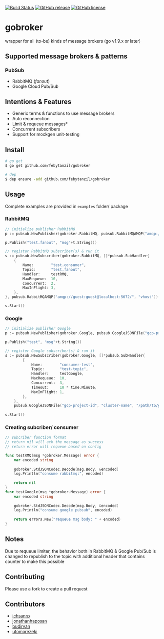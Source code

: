 [![Build Status](https://travis-ci.com/febytanzil/gobroker.svg?branch=master)](https://travis-ci.com/febytanzil/gobroker)
[![GitHub release](https://img.shields.io/github/release/febytanzil/gobroker.svg)](https://GitHub.com/febytanzil/gobroker/releases/)
[![GitHub license](https://img.shields.io/github/license/febytanzil/gobroker.svg)](https://github.com/febytanzil/gobroker/blob/master/LICENSE)
# gobroker
wrapper for all (to-be) kinds of message brokers (go v1.9.x or later)

## Supported message brokers & patterns
### PubSub
- RabbitMQ (*fanout*)
- Google Cloud Pub/Sub

## Intentions & Features
- Generic terms & functions to use message brokers
- Auto reconnection
- Limit & requeue messages*
- Concurrent subscribers
- Support for mockgen unit-testing

## Install
```bash
# go get
$ go get github.com/febytanzil/gobroker

# dep
$ dep ensure -add github.com/febytanzil/gobroker
```

## Usage
Complete examples are provided in `examples` folder/ package
### RabbitMQ
```go
// initialize publisher RabbitMQ
p := pubsub.NewPublisher(gobroker.RabbitMQ, pubsub.RabbitMQAMQP("amqp://guest:guest@localhost:5672/", "vhost"))

p.Publish("test.fanout", "msg"+t.String())
```
```go
// register RabbitMQ subscriber(s) & run it
s := pubsub.NewSubscriber(gobroker.RabbitMQ, []*pubsub.SubHandler{
    {
        Name:        "test.consumer",
        Topic:       "test.fanout",
        Handler:     testRMQ,
        MaxRequeue:  10,
        Concurrent:  2,
        MaxInFlight: 3,
    },
}, pubsub.RabbitMQAMQP("amqp://guest:guest@localhost:5672/", "vhost"))

s.Start()
```
### Google
```go
// initialize publisher Google
p := pubsub.NewPublisher(gobroker.Google, pubsub.GoogleJSONFile("gcp-project-id", "cluster-name", "/path/to/google/application/credentials/cred.json"))

p.Publish("test", "msg"+t.String())
```
```go
// register Google subscriber(s) & run it
s := pubsub.NewSubscriber(gobroker.Google, []*pubsub.SubHandler{
        {
            Name:        "consumer-test",
            Topic:       "test-topic",
            Handler:     testGoogle,
            MaxRequeue:  10,
            Concurrent:  3,
            Timeout:     10 * time.Minute,
            MaxInFlight: 1,
        },
    },
    pubsub.GoogleJSONFile("gcp-project-id", "cluster-name", "/path/to/google/application/credentials/cred.json"))
		
s.Start()
```
### Creating subcriber/ consumer
```go
// subcriber function format
// return nil will ack the message as success
// return error will requeue based on config

func testRMQ(msg *gobroker.Message) error {
    var encoded string
    
    gobroker.StdJSONCodec.Decode(msg.Body, &encoded)
    log.Println("consume rabbitmq:", encoded)
    
    return nil
}
func testGoogle(msg *gobroker.Message) error {
    var encoded string
    
    gobroker.StdJSONCodec.Decode(msg.Body, &encoded)
    log.Println("consume google pubsub", encoded)
    
    return errors.New("requeue msg body: " + encoded)
}
```

## Notes
Due to requeue limiter, the behavior both in RabbitMQ & Google Pub/Sub is changed to republish to the topic with additional header that contains counter to make this possible

## Contributing
Please use a fork to create a pull request

## Contributors
- [ichsanrp](https://github.com/ichsanrp)
- [jonathanhaposan](https://github.com/jonathanhaposan)
- [budiryan](https://github.com/budiryan)
- [utomorezeki](https://github.com/utomorezeki)